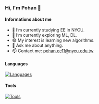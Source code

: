 ### Hi, I'm Pohan 👋

#### Informations about me
- 💼 I’m currently studying EE in NYCU.
- 🌱 I’m currently exploring ML, DL.
- 😄 My interest is learning new algorithms.
- 💬 Ask me about anything.
- 📫 Contact me: pohan.ee11@nycu.edu.tw

#### Languages
[![Languages](https://skillicons.dev/icons?i=c,cpp,py,css,react,html,js&theme=light)](https://skillicons.dev)

#### Tools
[![Tools](https://skillicons.dev/icons?i=github,latex,linux,matlab,pytorch,stackoverflow,vscode&theme=light)](https://skillicons.dev)

<!--
**pohan0430/pohan0430** is a ✨ _special_ ✨ repository because its `README.md` (this file) appears on your GitHub profile.

Here are some ideas to get you started:

- 🔭 I’m currently working on ...
- 🌱 I’m currently learning ...
- 👯 I’m looking to collaborate on ...
- 🤔 I’m looking for help with ...
- 💬 Ask me about ...
- 📫 How to reach me: ...
- 😄 Pronouns: ...
- ⚡ Fun fact: ...
-->
